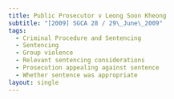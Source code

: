 ```yaml
---
title: Public Prosecutor v Leong Soon Kheong
subtitle: "[2009] SGCA 28 / 29\_June\_2009"
tags:
  - Criminal Procedure and Sentencing
  - Sentencing
  - Group violence
  - Relevant sentencing considerations
  - Prosecution appealing against sentence
  - Whether sentence was appropriate
layout: single
---
```


